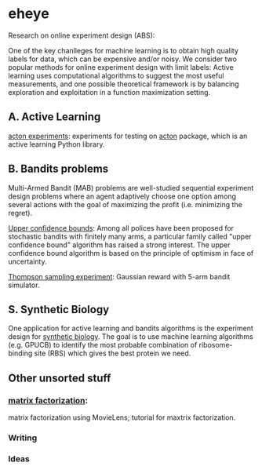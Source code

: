 # eheye

Research on online experiment design (ABS):

One of the key chanlleges for machine learning is to obtain high quality labels for data, which can be expensive and/or noisy. We consider two popular methods for online experiment design with limit labels: Active learning uses computational algorithms to suggest the most useful measurements, and one possible theoretical framework is by balancing exploration and exploitation in a function maximization setting.

## A. Active Learning

[acton experiments](https://github.com/chengsoonong/eheye/tree/master/acton_experiment): experiments for testing on [acton](https://github.com/chengsoonong/acton) package, which is an active learning Python library.

## B. Bandits problems

Multi-Armed Bandit (MAB) problems are well-studied sequential experiment design problems where an agent adaptively choose one option among several actions with the goal of maximizing the profit (i.e. minimizing the regret). 

[Upper confidence bounds](https://github.com/chengsoonong/eheye/tree/master/QuantUCB): Among all polices have been proposed for stochastic bandits with finitely many arms, a particular family called "upper confidence bound" algorithm has raised a strong interest. The upper confidence bound algorithm is based on the principle of optimism in face of uncertainty.

[Thompson sampling experiment](https://github.com/chengsoonong/eheye/tree/master/Thompson_sampling): Gaussian reward with 5-arm bandit simulator.

## S. Synthetic Biology

One application for active learning and bandits algorithms is the experiment design for [synthetic biology](https://github.com/chengsoonong/eheye/tree/master/SynBio). The goal is to use machine learning algorithms (e.g. GPUCB) to identify the most probable combination of ribosome-binding site (RBS) which gives the best protein we need.

## Other unsorted stuff

### [matrix factorization](https://github.com/chengsoonong/eheye/tree/master/matrix_factorazation): 
matrix factorization using MovieLens; tutorial for maxtrix factorization.

### Writing

### Ideas



